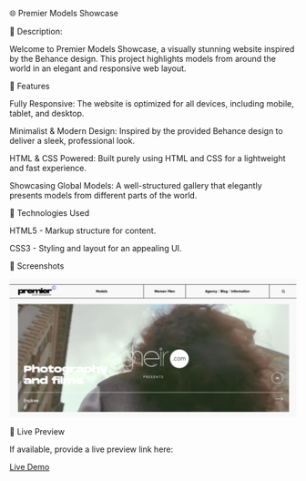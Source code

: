 🌐 Premier Models Showcase

📌 Description:

Welcome to Premier Models Showcase, a visually stunning website inspired by the Behance design. This project highlights models from around the world in an elegant and responsive web layout.

📌 Features

Fully Responsive: The website is optimized for all devices, including mobile, tablet, and desktop.

Minimalist & Modern Design: Inspired by the provided Behance design to deliver a sleek, professional look.

HTML & CSS Powered: Built purely using HTML and CSS for a lightweight and fast experience.

Showcasing Global Models: A well-structured gallery that elegantly presents models from different parts of the world.

📂 Technologies Used

HTML5 - Markup structure for content.

CSS3 - Styling and layout for an appealing UI.

📸 Screenshots

![Website Screenshot](screenshot.png)


🚀 Live Preview

If available, provide a live preview link here:

[Live Demo](https://aadi-si.github.io/ModelVerse/)